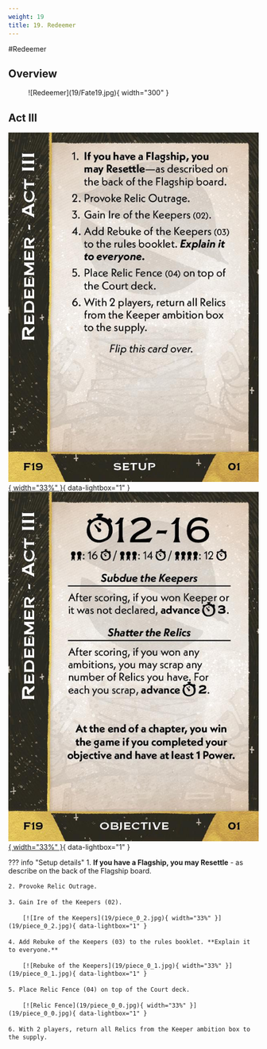 ```yaml
---
weight: 19
title: 19. Redeemer
---
```

#Redeemer
## Overview
<figure markdown="span">
![Redeemer](19/Fate19.jpg){ width="300" }
</figure>

## Act III

[![Setup](19/piece_0_3.jpg){ width="33%" }](19/piece_0_3.jpg){ data-lightbox="1" }[![Objective](19/back_0_3.jpg){ width="33%" }](19/back_0_3.jpg){ data-lightbox="1" }

??? info "Setup details"
    1. **If you have a Flagship, you may Resettle** - as describe on the back of the Flagship board.
    
    2. Provoke Relic Outrage.
    
    3. Gain Ire of the Keepers (02).
    
        [![Ire of the Keepers](19/piece_0_2.jpg){ width="33%" }](19/piece_0_2.jpg){ data-lightbox="1" }
    
    4. Add Rebuke of the Keepers (03) to the rules booklet. **Explain it to everyone.**
    
        [![Rebuke of the Keepers](19/piece_0_1.jpg){ width="33%" }](19/piece_0_1.jpg){ data-lightbox="1" }
    
    5. Place Relic Fence (04) on top of the Court deck.
    
        [![Relic Fence](19/piece_0_0.jpg){ width="33%" }](19/piece_0_0.jpg){ data-lightbox="1" }
    
    6. With 2 players, return all Relics from the Keeper ambition box to the supply.